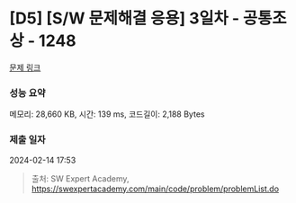 # [D5] [S/W 문제해결 응용] 3일차 - 공통조상 - 1248 

[문제 링크](https://swexpertacademy.com/main/code/problem/problemDetail.do?contestProbId=AV15PTkqAPYCFAYD) 

### 성능 요약

메모리: 28,660 KB, 시간: 139 ms, 코드길이: 2,188 Bytes

### 제출 일자

2024-02-14 17:53



> 출처: SW Expert Academy, https://swexpertacademy.com/main/code/problem/problemList.do